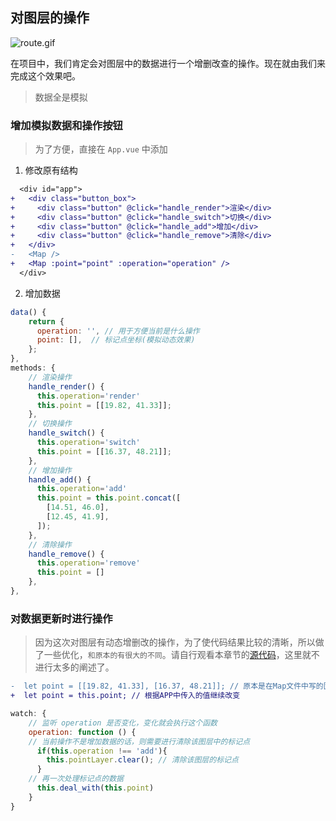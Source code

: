 ## 对图层的操作

![route.gif](https://p3-juejin.byteimg.com/tos-cn-i-k3u1fbpfcp/228d171ae96b4ee3a4e08d46ab6a9e2c~tplv-k3u1fbpfcp-watermark.image?)

在项目中，我们肯定会对图层中的数据进行一个增删改查的操作。现在就由我们来完成这个效果吧。

> 数据全是模拟

### 增加模拟数据和操作按钮
> 为了方便，直接在 `App.vue` 中添加
1. 修改原有结构
```diff
  <div id="app">
+   <div class="button_box">
+     <div class="button" @click="handle_render">渲染</div>
+     <div class="button" @click="handle_switch">切换</div>
+     <div class="button" @click="handle_add">增加</div>
+     <div class="button" @click="handle_remove">清除</div>
+   </div>
-   <Map />
+   <Map :point="point" :operation="operation" />
  </div>
```
2. 增加数据
```js
data() {
    return {
      operation: '', // 用于方便当前是什么操作
      point: [],  // 标记点坐标(模拟动态效果)
    };
},
methods: {
    // 渲染操作
    handle_render() {
      this.operation='render'
      this.point = [[19.82, 41.33]];
    },
    // 切换操作
    handle_switch() {
      this.operation='switch'
      this.point = [[16.37, 48.21]];
    },
    // 增加操作
    handle_add() {
      this.operation='add'
      this.point = this.point.concat([
        [14.51, 46.0],
        [12.45, 41.9],
      ]);
    },
    // 清除操作
    handle_remove() {
      this.operation='remove'
      this.point = []
    },
},
```
### 对数据更新时进行操作
> 因为这次对图层有动态增删改的操作，为了使代码结果比较的清晰，所以做了一些优化，`和原本的有很大的不同`。请自行观看本章节的[源代码](https://github.com/xuan-zai/arcgis_document/blob/%E5%AF%B9%E5%9B%BE%E5%B1%82%E7%9A%84%E6%93%8D%E4%BD%9C/src/components/Map/index.vue)，这里就不进行太多的阐述了。
```diff
-  let point = [[19.82, 41.33], [16.37, 48.21]]; // 原本是在Map文件中写的固定值
+  let point = this.point; // 根据APP中传入的值继续改变
```
```js
watch: {
    // 监听 operation 是否变化，变化就会执行这个函数
    operation: function () {
    // 当前操作不是增加数据的话，则需要进行清除该图层中的标记点
      if(this.operation !== 'add'){
        this.pointLayer.clear(); // 清除该图层的标记点
      }
    // 再一次处理标记点的数据
      this.deal_with(this.point)
    }
}
```